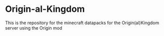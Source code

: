 # Origin-al-Kingdom
This is the repository for the minecraft datapacks for the Origin(al)Kingdom server using the Origin mod
